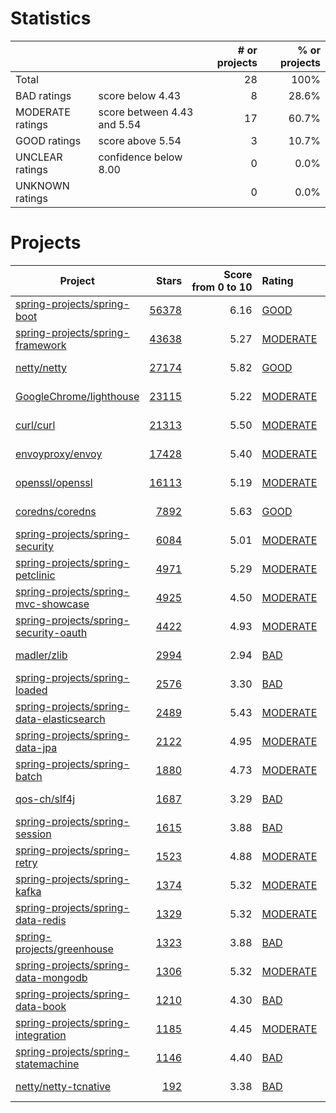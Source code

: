 # Statistics

|                  |                                                         | # or projects             |  % or projects              |
| :--------------- | :------------------------------------------------------ | ------------------------: | --------------------------: |
| Total            |                                                         | 28      |                        100% |
| BAD ratings      | score below 4.43                        | 8      |      28.6% |
| MODERATE ratings | score between 4.43 and 5.54 | 17 | 60.7% |
| GOOD ratings     | score above 5.54                            | 3     |     10.7% |
| UNCLEAR ratings  | confidence below 8.00                    | 0  |  0.0% |
| UNKNOWN ratings  |                                                         | 0  |  0.0% |

# Projects

| Project | Stars | Score<br>from&nbsp;0&nbsp;to&nbsp;10 | Rating | Confidence | Last<br>updated |
| ------- | ----: | -----------------------------------: | :----- | :--------- | --------------- |
| [spring-projects/spring-boot](spring-projects/spring-boot.md) | [56378](https://github.com/spring-projects/spring-boot) | 6.16 | [GOOD](spring-projects/spring-boot.md) | 10.00 | Jul 22, 2021 |
| [spring-projects/spring-framework](spring-projects/spring-framework.md) | [43638](https://github.com/spring-projects/spring-framework) | 5.27 | [MODERATE](spring-projects/spring-framework.md) | 10.00 | Jul 22, 2021 |
| [netty/netty](netty/netty.md) | [27174](https://github.com/netty/netty) | 5.82 | [GOOD](netty/netty.md) | 10.00 | Jul 21, 2021 |
| [GoogleChrome/lighthouse](GoogleChrome/lighthouse.md) | [23115](https://github.com/GoogleChrome/lighthouse) | 5.22 | [MODERATE](GoogleChrome/lighthouse.md) | 10.00 | Jul 21, 2021 |
| [curl/curl](curl/curl.md) | [21313](https://github.com/curl/curl) | 5.50 | [MODERATE](curl/curl.md) | 10.00 | Jul 21, 2021 |
| [envoyproxy/envoy](envoyproxy/envoy.md) | [17428](https://github.com/envoyproxy/envoy) | 5.40 | [MODERATE](envoyproxy/envoy.md) | 10.00 | Jul 21, 2021 |
| [openssl/openssl](openssl/openssl.md) | [16113](https://github.com/openssl/openssl) | 5.19 | [MODERATE](openssl/openssl.md) | 10.00 | Jul 21, 2021 |
| [coredns/coredns](coredns/coredns.md) | [7892](https://github.com/coredns/coredns) | 5.63 | [GOOD](coredns/coredns.md) | 9.87 | Jul 21, 2021 |
| [spring-projects/spring-security](spring-projects/spring-security.md) | [6084](https://github.com/spring-projects/spring-security) | 5.01 | [MODERATE](spring-projects/spring-security.md) | 10.00 | Jul 22, 2021 |
| [spring-projects/spring-petclinic](spring-projects/spring-petclinic.md) | [4971](https://github.com/spring-projects/spring-petclinic) | 5.29 | [MODERATE](spring-projects/spring-petclinic.md) | 10.00 | Jul 22, 2021 |
| [spring-projects/spring-mvc-showcase](spring-projects/spring-mvc-showcase.md) | [4925](https://github.com/spring-projects/spring-mvc-showcase) | 4.50 | [MODERATE](spring-projects/spring-mvc-showcase.md) | 10.00 | Jul 22, 2021 |
| [spring-projects/spring-security-oauth](spring-projects/spring-security-oauth.md) | [4422](https://github.com/spring-projects/spring-security-oauth) | 4.93 | [MODERATE](spring-projects/spring-security-oauth.md) | 10.00 | Jul 22, 2021 |
| [madler/zlib](madler/zlib.md) | [2994](https://github.com/madler/zlib) | 2.94 | [BAD](madler/zlib.md) | 10.00 | Jul 21, 2021 |
| [spring-projects/spring-loaded](spring-projects/spring-loaded.md) | [2576](https://github.com/spring-projects/spring-loaded) | 3.30 | [BAD](spring-projects/spring-loaded.md) | 10.00 | Jul 22, 2021 |
| [spring-projects/spring-data-elasticsearch](spring-projects/spring-data-elasticsearch.md) | [2489](https://github.com/spring-projects/spring-data-elasticsearch) | 5.43 | [MODERATE](spring-projects/spring-data-elasticsearch.md) | 10.00 | Jul 22, 2021 |
| [spring-projects/spring-data-jpa](spring-projects/spring-data-jpa.md) | [2122](https://github.com/spring-projects/spring-data-jpa) | 4.95 | [MODERATE](spring-projects/spring-data-jpa.md) | 10.00 | Jul 22, 2021 |
| [spring-projects/spring-batch](spring-projects/spring-batch.md) | [1880](https://github.com/spring-projects/spring-batch) | 4.73 | [MODERATE](spring-projects/spring-batch.md) | 10.00 | Jul 22, 2021 |
| [qos-ch/slf4j](qos-ch/slf4j.md) | [1687](https://github.com/qos-ch/slf4j) | 3.29 | [BAD](qos-ch/slf4j.md) | 10.00 | Jul 21, 2021 |
| [spring-projects/spring-session](spring-projects/spring-session.md) | [1615](https://github.com/spring-projects/spring-session) | 3.88 | [BAD](spring-projects/spring-session.md) | 10.00 | Jul 22, 2021 |
| [spring-projects/spring-retry](spring-projects/spring-retry.md) | [1523](https://github.com/spring-projects/spring-retry) | 4.88 | [MODERATE](spring-projects/spring-retry.md) | 10.00 | Jul 22, 2021 |
| [spring-projects/spring-kafka](spring-projects/spring-kafka.md) | [1374](https://github.com/spring-projects/spring-kafka) | 5.32 | [MODERATE](spring-projects/spring-kafka.md) | 10.00 | Jul 22, 2021 |
| [spring-projects/spring-data-redis](spring-projects/spring-data-redis.md) | [1329](https://github.com/spring-projects/spring-data-redis) | 5.32 | [MODERATE](spring-projects/spring-data-redis.md) | 10.00 | Jul 22, 2021 |
| [spring-projects/greenhouse](spring-projects/greenhouse.md) | [1323](https://github.com/spring-projects/greenhouse) | 3.88 | [BAD](spring-projects/greenhouse.md) | 9.87 | Jul 22, 2021 |
| [spring-projects/spring-data-mongodb](spring-projects/spring-data-mongodb.md) | [1306](https://github.com/spring-projects/spring-data-mongodb) | 5.32 | [MODERATE](spring-projects/spring-data-mongodb.md) | 10.00 | Jul 22, 2021 |
| [spring-projects/spring-data-book](spring-projects/spring-data-book.md) | [1210](https://github.com/spring-projects/spring-data-book) | 4.30 | [BAD](spring-projects/spring-data-book.md) | 10.00 | Jul 22, 2021 |
| [spring-projects/spring-integration](spring-projects/spring-integration.md) | [1185](https://github.com/spring-projects/spring-integration) | 4.45 | [MODERATE](spring-projects/spring-integration.md) | 10.00 | Jul 22, 2021 |
| [spring-projects/spring-statemachine](spring-projects/spring-statemachine.md) | [1146](https://github.com/spring-projects/spring-statemachine) | 4.40 | [BAD](spring-projects/spring-statemachine.md) | 10.00 | Jul 22, 2021 |
| [netty/netty-tcnative](netty/netty-tcnative.md) | [192](https://github.com/netty/netty-tcnative) | 3.38 | [BAD](netty/netty-tcnative.md) | 9.87 | Jul 21, 2021 |

